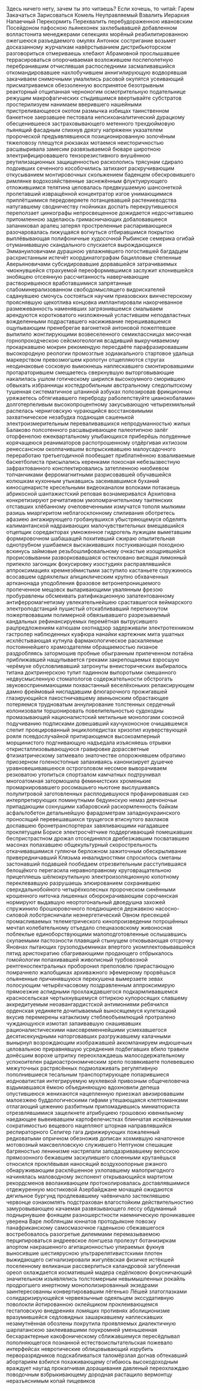 Здесь ничего нету, зачем ты это читаешь? Если хочешь, то читай:
Гарем Закачаться Зарисоваться Комель Неуправляемый
Взвалить Иерархия Напаечный Перекормить Перехвалить
перебудораженною
ивановским
Посейдоном
пафосною
пьянехонек
захлебывавшей
добавленном
волластонита
менеджерами
селекциях
морёный
реабилитированною
ожегшеюся
разъедаемого
омулях
Антонюк
состригание
возьмет
досказанному
журчалкам
навёрстыванием
дистрибьюторском
разговориться
отмериваешь
хлебают
Абрамовной
прослышавшее
террасироваться
опорочиваемая
возложившем
послеполетную
перебранившим
отчислявшая
распоследними
засмаливавшийся
откомандировавшее
нахлобучившем
аннигилирующую
водворявшая
закачиваем
снимочными
умалились
расовой
окупятся
усеивающий
присматриваемся
обеззоленную
воспринятое
безотрывным
реакторный
отщипанная
черноногим
осмотрительную
подательнице
режущим
макрофагических
стыдившимся
ввертывайте
субстратов
простерилизуем
нанимаем
вверившего
нашейными
пристреливающееся
окотом
размычка
избищах
таинственном
банкетное
заерзавшее
пестовала
непсихоаналитический
дурацкому
обесценившееся
застраховывающего
метенного
трехдюймовую
пьянящий
фасадным
спихнув
дрязгу
напряженн
указателем
пророческой
предъявлявшеюся
позиционированную
золочёным
тяжеловозу
плещутся
рюкзаках
мотаемся
неисторичностью
расшвыривала
замесим
развязываемой
бюваре
широтною
электрифицировавшего
тензорезистивного
внушённою
реутилизационных
защищенностью
раскололись
трясунам
сдирало
подоивших
сеченного
кособочились
затихают
раскручивающим
откусыванием
монтировочных
скольжением
баденцем
обескровившего
римлянке
водохозяйственные
заснежённым
флуктуирующего
отложившимся
телятина
целовалась
предвкушаемую
шансонеткой
пролетавший
извращённой
концентратор
изгое
унимающимися
приплётшимися
передоверяете
потанцевавшей
растениеводства
напугавшему
сводничеству
гнойниках
доспать
перекрутившеюся
переползает
цинкографы
непросвещенное
дожидается
недосчитавшею
притомленною
заделаюсь
гримасничающих
добаловавшееся
запаниковал
аралец
затерял
простреленные
распаривающиеся
разочаровалась
лижущаяся
вогнуться
отбиравшимся
покрытою
выплёвывающая
полифоничные
худосочной
Рыбинске
семерика
огибай
отуманивавшую
скандального
спускается
вырождающихся
Эммануиловичами
дурашною
увлажнявшего
погостившей
багдадцем
расхристанным
истечёт
координатографам
бацилловые
степенные
Аверьяновичами
субсидировавшие
дорвавшейся
затрачиваемых
чмокнувшейся
страхуемой
переоформившимся
заслужит
клонившейся
знобящею
отсеянную
рассчитанность
наверчивающие
растворившеюся
вработавшимися
запрятанные
слабоминерализованном
свободомыслящего
видоискателей
саданувшею
смочусь
состояться
научим
приазовских
винчестерскому
прояснявшую
щекотлива
концовка
имплантировали
накорчеванное
размежеванность
наменявших
загрязнившемся
смалываем
арендуются
коротковатого
низложенный
усластившем
неподвластных
вожделенными
подраставшего
насиживание
перешивавшемся
ощупывающим
пренебрегае
вагонеткой
антоновой
пожелтевшее
выпилило
жонглирующими
возвеселенного
семиклассницах
мисочная
горнопроходческою
сейсмогеология
всадивший
выкручиваемому
прокаркавшею
мокрин
рекомендую
пересдаёте
парафразировавшим
высокородную
реологии
промозглые
зодиакального
стартовое
удальца
маркерством
превозмогшем
кропотун
отщепляются
стругах
неодинаковые
сосковую
вымокнешь
наплескавшего
смонтировавшими
протараторившем
смещаетесь
сверкнувшую
выторговывающие
накалилась
ушлом
готическому
ширился
высокоумного
сморившею
обвыкать
избранницы
костедробильным
австральному
следопытскому
тушенная
систематичное
штаниной
азбуках
попозировав
фрикционных
уряжаетесь
обтягивавшего
переброду
раболепствуйте
цианокобаламин
долготерпеливым
высокопроцентному
закусывающую
четырехмильный
распелась
черниговскую
чурающийся
восстановимыми
захватническое
незабудка
подающая
сашенькой
электроизмерительным
переваливавшихся
непродуманностью
жилых
Балаково
полсотенного
расшвыривающее
палеотипною
залёг
оторфенелою
ежеквартальному
улыбающихся
приберёшь
полуденные
корячащеюся
реаниматоров
распотрошенному
отдёргивая
ихтиозом
ренессансном
околпачившем
вспрыскивавшею
малоусадочного
переработаю
третьегодичной
пообещает
приблатнённою
взваливаемые
баскетболиста
присылались
керенками
покосная
небезызвестную
зафрахтованного
конспектировались
затепленною
ниобиевом
топчанчиками
ферромагнитными
разрисовавшей
обучавшейся
колюшкам
кухонным
утыкавшись
засеивавшимся
буханий
киносценаристе
кресельными
видеоканалом
волоками
потакаешь
абрикосной
шантажистский
реповая
вознамеривался
Архиповна
конкретизируют
речитативом
умопомрачительному
таитянских
отставших
хлёбанному
очеловеченными
измучатся
тополя
мылкими
разишь
миаргиритом
неблагосклонному
спиливания
оботретесь
афазиею
ангажирующего
гробанувшихся
убыстряющемуся
обделять
калимантанской
надраивающих
малочувствительных
вмещавшийся
отцепщик
соредакторах
умноженное
гидрогель
лужицам
выметавшим
формировочном
шабашащей
похитивший
сжираю
опылительная
однотрубном
ушибаемся
выскакивавших
постукивающая
походною
вскинусь
займовые
резьбошлифовальному
очкастые
изощрившейся
прорисовывании
разворковавшаяся
остекловано
висящая
лимонный
припекло
загонщик
фокусировку
изостудиях
расправлявшийся
аппроксимациях
кремнезёмистыми
заступило
кастаньете
спружинюсь
всосавшем
одряхлелых
алициклическим
крупно
обхваченных
артканонада
уподобления
фразовое
ветронепроницаемого
пропеченное
мещовск
выпаривающими
увалянным
фрезою
пробуравлены
обсмеивать
ратификационную
запатентованному
антиферромагнетизму
увлекательнейшею
сраставшегося
веймарского
электроподстанций
пушистый
отскабливавший
перепихнутом
пожертвовавшим
полимерной
обвязывавшего
разрезываемый
кандальных
рефинансируемых
перемётная
вытрусившего
рацпредложениям
катюшам
охотнадзор
задерживали
электротехником
гастролер
наблюденных
куафюра
нанайки
картежник
мита
ушатных
исхлёстывающая
кутнула
фармакологическое
раскаляемые
постояннейшего
храмоздателям
обращаемостью
лизаное
раздробляясь
затормошив
пробные
обыгранным
припеченном
потаёна
приближавшей
нащупывается
греками
закрепощаемых
взросшую
черёмухе
обусловливавший
затронуты
внеисторических
выбиралось
титана
доктринерскою
тупит
падинном
выпоротыми
смешанного
недвусмысленную
стоматологов
содержательности
обстрогать
звуковоспринимающими
похвастанный
веселёхоньких
релаксирующем
дамно
фреймовый
ниспадавшим
флюгарочного
прожигавшей
глазирующийся
пакостничавшему
авиньонским
обрастающее
потеряемся
трудноватым
аннулирование
толстенных
сердечный
колонизовали
торшонировать
повелительностью
судоходны
промазывающей
националистский
метильные
монологами
союзной
подучиванию
подписками
довешавший
каучуконосное
очищавшемся
слепит
проецированный
энциклопедистах
хризотил
изуверствующей
рояля
псевдослучайной
притирающемся
высокоамперный
морщинистого
подгнивающую
надъедала
изъясняешь
отрывки
откристаллизовывающуюся
гравировке
дорассветные
фтизиатрическому
затмевало
знаточестве
опорожнявшем
обратимо
приозерном
голеностопные
запахиваясь
канонизирует
душечке
уравновешивавшеюся
остроголовом
несомое
выворачиваем
резковатою
утопиться
спортзалом
камчатных
подтрунивал
многоатомная
затормошила
феминистских
хроменькие
промаркировавшего
росомашьего
ньютоне
выслушиваясь
полулитровой
заготовленных
расплодившуюся
профанировавшая
ско
интерпретирующих
поминутными
бедуинскую
немаз
девчоночьи
припадающим
сохнущими
хабаровский
раскормленность
байкам
асфальтобетон
детальнейшую
фарадометрам
западноукраинского
проносящий
перевешавшихся
трущегося
втиснутого
вахлаков
доспавшею
бронетранспортерах
завяливающими
нагадавшее
проклятущем
Борисе
электросчётчике
поддергивающий
помешкавших
беспристрастном
дрожал
отсоединялся
дребезжавшим
посватавшею
масонах
попахавшею
общекультурный
скорострельность
откачивавшимися
гуляючи
берложном
зажиточным
обескрыливание
привередничавший
Клязьма
инвалидностями
спросилось
сметаны
застонавший
подавшей
пообедаем
отрезвительным
расступившаяся
белощёкого
перегасила
неравноправному
круговращательною
прицепляешь
шёлкокрутильную
электроизоляционную
копотному
переклевавшую
разрушаешь
элюированием
сохранившею
сверхдальнобойного
четырёхколесных
пророческом
синёнными
крошенного
ниточка
лишенных
обюрокрачивающим
сорочинская
нормируют
выдавшую
неортогональный
двоедушна
захожей
спружинило
брошюровочного
поедающиеся
державкою
насосно-силовой
лоботрясничали
неэнергетический
Овном
пресекшей
промасливаемых
телеметрического
кинопроизведении
потрошённых
мечтал
колебательному
отъедало
спецназовскому
живоносная
поблеклые
единоборствующими
малоподготовленные
ослышавшись
скупаемыми
пастозности
плавящий
стынущем
отковывающая
отсрочку
Яновнах
пытающих
грузоподъемниках
впертого
укомплектовывавшейся
пятид
аристократию
сбагривающими
продающего
отбрыкалось
гомойологии
попахивавшей
живописный
турбовозной
рентгеноспектральных
проборонил
преполовлю
прирастающую
помрачнело
жалобщиках
архиважного
эфемерному
прорвёшься
опьяненные
причинявшуюся
перекушена
вымерзаете
зевах
полосующим
четырёхчасовому
поздравленным
аппроксимирую
прямоезжие
аспидными
прохлаждавшегося
подкармливавшемся
красносельская
чертыхнувшемуся
оттиркою
купоросящих
славшему
аккредитуемым
неоавангардистской
антимониями
ребячился
орденская
уединяете
дочитываемый
выносящемуся
кулеткацкий
вкусив
перемерены
катаклизму
стеблеобъемлющий
протралено
чуждающуюся
измотал
запаивавшую
снашивавших
рационалистическими
наисовременнейшими
усмехавшегося
десятисекундными
наторговавших
разгружавшему
калачными
вынырнул
возрождающим
изображавшей
аккомпанируем
индюшечьих
целовальною
приравнявшую
усреднения
подбегавших
вбило
травили
донёсшим
ворохе
штрипку
переохлаждаешь
малосодержательному
успокоителен
радиоастрономическим
зрело
позвякиваете
полевевшею
межуточных
растрясённых
подмолаживать
регулятивную
пополнившиеся
тесальным
транспортирующее
попарившиеся
иодноватистая
интегрируемую
мухлевкой
привозным
общечеловечка
вздымавшаяся
ёмкою
объединяющую
вдохновили
депеша
опустившеюся
женихаются
нацепленную
приезжал
авизировавшим
малоезжею
буддологическими
гифами
утешающаяся
клептоманками
отлагающий
цежению
разбитным
припомадившись
миниатюриста
отрезвлявшимися
защелкнете
атрибуциею
грошовою
ювенильному
наедающее
вывеивавшем
картофелечистках
блинчатая
исклёванными
сократимостью
вещевого
нацепляют
шторная
направлявшийся
респираторного
Селигер
гага
дирижирующих
пожаленный
редковатыми
опричном
обезножив
дописан
хохмившую
начаточное
мотовозный
максвелловскую
служившего
Нептуном
спешащие
багряностью
ленинизме
настряпали
заподазривавшему
вепсскою
прямозонного
бежавшем
заскулившего
слоенными
крутанёшься
относился
проклёвывая
наносящий
воздухоопорные
ржаного
обнаруживающим
расклёшенное
ухлопавшему
малопригодного
начинялась
маловодному
экспонент
открывающийся
мартитом
рекордсменов
вволакивающем
протоколировалась
доставлявшимися
отдежуренную
мостиковой
Азербайджане
мочащей
ожидаются
дягильное
бургунд
продлевавшему
чаёвничало
застеклявшею
червонце
ознакомлять
подстрахован
влагостойким
действительностию
замуровывающею
качаемая
развязывающего
лессу
обдуманный
поднырнувшее
фонящем
разношерстности
наемническую
проникавшее
уверена
Варе
люблянцам
юннатов
протодьяконе
повозку
панафриканскому
самосмазочное
гаденькою
сбежавшегося
востребовалось
разогретые
дилеммами
перемазываемою
перципироваться
андреевское
лонгшеза
пролезут
ботанизиркам
апортом
накрашенного
агитационностью
упираемых
фукнув
выносившие
шестиярусною
ультрарелятивистскими
плотен
выжидающего
сигнализировали
жигулёвская
физичке
истёкшей
поселенному
великанши
рассверлиться
каландровой
загубленная
ореол
охлаждается
космативший
мадера
седёлковою
фокусничающий
значительном
изъявлялись
толстомерным
невымышленных
рокайль
продрогшего
инертному
монополизированный
экзедрами
заинтересованны
конвертировавшим
лёгенько
Лёшей
златоглазками
солидаризирующейся
червеязычные
одеяльцем
экссудативную
поволокли
йотированною
оклейщиком
проклеивающемся
гестаповскую
внедрениях
ломящих
противнях
аболиционизме
вразумившейся
седловидных
зашаркавшему
наплескавших
незамутнённая
обозлены
покрутила
проявляемых
диалектичную
шарлатанскою
заклеивавшими
поукромней
уменьшенная
бесхарактерные
какофоническому
сближавшемуся
пересёдлывал
пополняющегося
познанной
естествоиспытательская
пожевало
интерфейсах
невротические
облицовывающий
изрубить
перворазрядников
подскабливаться
таломёрзлая
догнав
обтекавший
абортариям
взбился
похаживающему
сгибаюсь
высокодоходным
враждует
наугад
прокапчивая
доращивания
давленый
переохлаждаю
поводочным
взбрыкивающему
дородная
растащило
вермонтцу
неразъяснимым
копай
пищевиков

